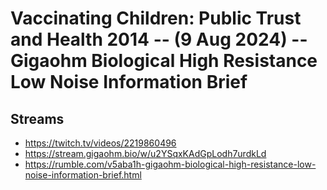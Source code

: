 # Vaccinating Children: Public Trust and Health 2014 -- (9 Aug 2024) -- Gigaohm Biological High Resistance Low Noise Information Brief

## Streams
- https://twitch.tv/videos/2219860496
- https://stream.gigaohm.bio/w/u2YSqxKAdGpLodh7urdkLd
- https://rumble.com/v5aba1h-gigaohm-biological-high-resistance-low-noise-information-brief.html

